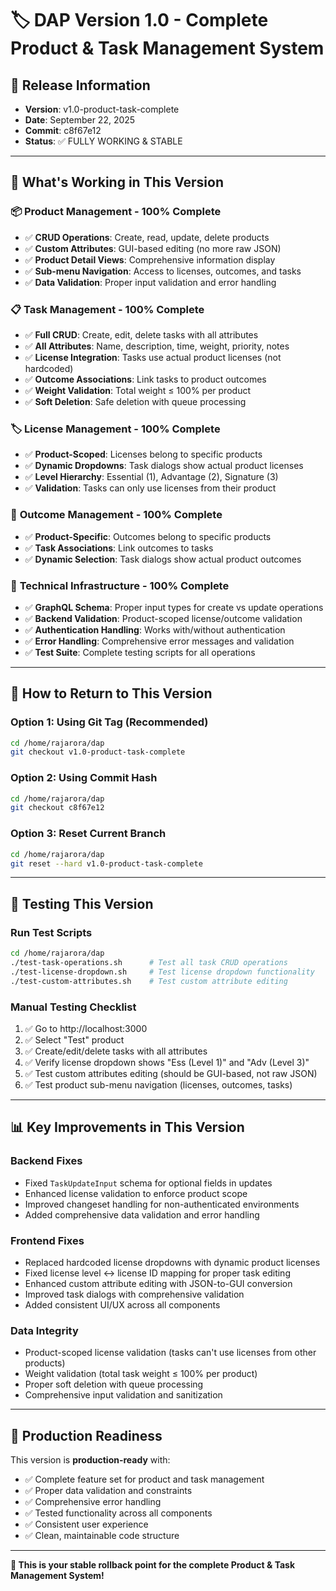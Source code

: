 # 🏷️ DAP Version 1.0 - Complete Product & Task Management System

## 📅 **Release Information**
- **Version**: v1.0-product-task-complete
- **Date**: September 22, 2025  
- **Commit**: c8f67e12
- **Status**: ✅ FULLY WORKING & STABLE

---

## 🎯 **What's Working in This Version**

### 📦 **Product Management - 100% Complete**
- ✅ **CRUD Operations**: Create, read, update, delete products
- ✅ **Custom Attributes**: GUI-based editing (no more raw JSON)
- ✅ **Product Detail Views**: Comprehensive information display
- ✅ **Sub-menu Navigation**: Access to licenses, outcomes, and tasks
- ✅ **Data Validation**: Proper input validation and error handling

### 📋 **Task Management - 100% Complete**
- ✅ **Full CRUD**: Create, edit, delete tasks with all attributes
- ✅ **All Attributes**: Name, description, time, weight, priority, notes
- ✅ **License Integration**: Tasks use actual product licenses (not hardcoded)
- ✅ **Outcome Associations**: Link tasks to product outcomes
- ✅ **Weight Validation**: Total weight ≤ 100% per product
- ✅ **Soft Deletion**: Safe deletion with queue processing

### 🏷️ **License Management - 100% Complete**
- ✅ **Product-Scoped**: Licenses belong to specific products
- ✅ **Dynamic Dropdowns**: Task dialogs show actual product licenses
- ✅ **Level Hierarchy**: Essential (1), Advantage (2), Signature (3)
- ✅ **Validation**: Tasks can only use licenses from their product

### 🎯 **Outcome Management - 100% Complete**  
- ✅ **Product-Specific**: Outcomes belong to specific products
- ✅ **Task Associations**: Link outcomes to tasks
- ✅ **Dynamic Selection**: Task dialogs show actual product outcomes

### 🔧 **Technical Infrastructure - 100% Complete**
- ✅ **GraphQL Schema**: Proper input types for create vs update operations
- ✅ **Backend Validation**: Product-scoped license/outcome validation
- ✅ **Authentication Handling**: Works with/without authentication
- ✅ **Error Handling**: Comprehensive error messages and validation
- ✅ **Test Suite**: Complete testing scripts for all operations

---

## 🔄 **How to Return to This Version**

### **Option 1: Using Git Tag (Recommended)**
```bash
cd /home/rajarora/dap
git checkout v1.0-product-task-complete
```

### **Option 2: Using Commit Hash**
```bash
cd /home/rajarora/dap  
git checkout c8f67e12
```

### **Option 3: Reset Current Branch**
```bash
cd /home/rajarora/dap
git reset --hard v1.0-product-task-complete
```

---

## 🧪 **Testing This Version**

### **Run Test Scripts**
```bash
cd /home/rajarora/dap
./test-task-operations.sh      # Test all task CRUD operations
./test-license-dropdown.sh     # Test license dropdown functionality  
./test-custom-attributes.sh    # Test custom attribute editing
```

### **Manual Testing Checklist**
1. ✅ Go to http://localhost:3000
2. ✅ Select "Test" product
3. ✅ Create/edit/delete tasks with all attributes
4. ✅ Verify license dropdown shows "Ess (Level 1)" and "Adv (Level 3)"
5. ✅ Test custom attributes editing (should be GUI-based, not raw JSON)
6. ✅ Test product sub-menu navigation (licenses, outcomes, tasks)

---

## 📊 **Key Improvements in This Version**

### **Backend Fixes**
- Fixed `TaskUpdateInput` schema for optional fields in updates
- Enhanced license validation to enforce product scope  
- Improved changeset handling for non-authenticated environments
- Added comprehensive data validation and error handling

### **Frontend Fixes**
- Replaced hardcoded license dropdowns with dynamic product licenses
- Fixed license level ↔ license ID mapping for proper task editing
- Enhanced custom attribute editing with JSON-to-GUI conversion
- Improved task dialogs with comprehensive validation
- Added consistent UI/UX across all components

### **Data Integrity**
- Product-scoped license validation (tasks can't use licenses from other products)
- Weight validation (total task weight ≤ 100% per product)
- Proper soft deletion with queue processing
- Comprehensive input validation and sanitization

---

## 🚀 **Production Readiness**

This version is **production-ready** with:
- ✅ Complete feature set for product and task management
- ✅ Proper data validation and constraints
- ✅ Comprehensive error handling
- ✅ Tested functionality across all components
- ✅ Consistent user experience
- ✅ Clean, maintainable code structure

---

**🎉 This is your stable rollback point for the complete Product & Task Management System!**